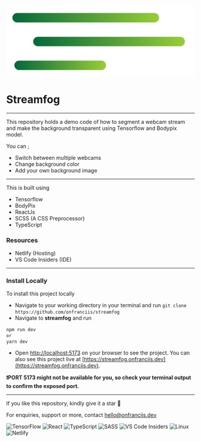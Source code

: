 <p align="center">
    <img src="./public/logo.svg" />
</p>

# Streamfog

<hr>

This repository holds a demo code of how to segment a webcam stream and make the background transparent using Tensorflow and Bodypix model.

You can ;

- Switch between multiple webcams
- Change background color
- Add your own background image

<hr>

This is built using

- Tensorflow
- BodyPix
- ReactJs
- SCSS (A CSS Preprocessor)
- TypeScript

### Resources

- Netlify (Hosting)
- VS Code Insiders (IDE)

<hr>

### Install Locally

To install this project locally

- Navigate to your working directory in your terminal and run `git clone https://github.com/onfranciis/streamfog`
- Navigate to **streamfog** and run

```
npm run dev
or
yarn dev
```

- Open [http://localhost:5173](http://localhost:5173) on your browser to see the project. You can also see this project live at [https://streamfog.onfranciis.dev](https://streamfog.onfranciis.dev).

<b>:exclamation:PORT 5173 might not be available for you, so check your terminal output to confirm the exposed port.</b>

<hr>

If you like this repository, kindly give it a star 🌟

For enquiries, support or more, contact [hello@onfranciis.dev](mailto:hello@onfranciis.dev)

![TensorFlow](https://img.shields.io/badge/TensorFlow-%23FF6F00.svg?style=for-the-badge&logo=TensorFlow&logoColor=white) ![React](https://img.shields.io/badge/react-%2320232a.svg?style=for-the-badge&logo=react&logoColor=%2361DAFB) ![TypeScript](https://img.shields.io/badge/typescript-%23007ACC.svg?style=for-the-badge&logo=typescript&logoColor=white) ![SASS](https://img.shields.io/badge/SASS-hotpink.svg?style=for-the-badge&logo=SASS&logoColor=white) ![VS Code Insiders](https://img.shields.io/badge/VS%20Code%20Insiders-35b393.svg?style=for-the-badge&logo=visual-studio-code&logoColor=white) ![Linux](https://img.shields.io/badge/Linux-FCC624?style=for-the-badge&logo=linux&logoColor=black) ![Netlify](https://img.shields.io/badge/netlify-%23000000.svg?style=for-the-badge&logo=netlify&logoColor=#00C7B7)

